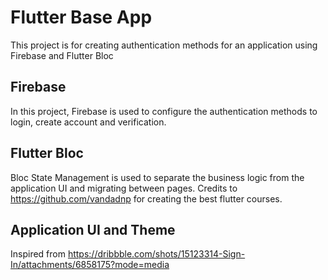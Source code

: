 #  Flutter Base App

This project is for creating authentication methods for an application using Firebase and Flutter Bloc

## Firebase

In this project, Firebase is used to configure the authentication methods to login, create account and verification.

## Flutter Bloc

Bloc State Management is used to separate the business logic from the application UI and migrating between pages. Credits to https://github.com/vandadnp for creating the best flutter courses.

## Application UI and Theme

Inspired from https://dribbble.com/shots/15123314-Sign-In/attachments/6858175?mode=media 
